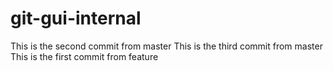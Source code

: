 # git-gui-internal
This is the second commit from master
This is the third commit from master
This is the first commit from feature
